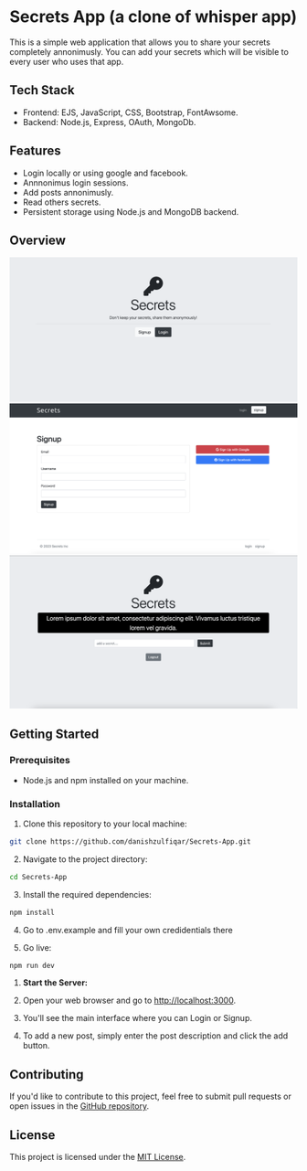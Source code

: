 # Secrets App (a clone of whisper app)

This is a simple web application that allows you to share your secrets completely annonimusly. You can add your secrets which will be visible to every user who uses that app.

## Tech Stack

- Frontend: EJS, JavaScript, CSS, Bootstrap, FontAwsome.
- Backend: Node.js, Express, OAuth, MongoDb.

## Features

- Login locally or using google and facebook.
- Annnonimus login sessions.
- Add posts annonimusly.
- Read others secrets.
- Persistent storage using Node.js and MongoDB backend.

## Overview

<img src="public/Assets/Screenshot 2023-09-09 at 12.10.25 PM.png" data-canonical-src="public/Assets/Screenshot 2023-09-09 at 12.10.25 PM.png" width="600" />

<img src="public/Assets/Screenshot%202023-09-09%20at%2012.12.26%20PM.png" data-canonical-src="public/Assets/Screenshot%202023-09-09%20at%2012.12.26%20PM.png" width="600"/>

<img src="public/Assets/Screenshot 2023-09-09 at 12.12.48 PM.png" data-canonical-src="public/Assets/Screenshot 2023-09-09 at 12.12.48 PM.png" width="600"/>

## Getting Started

### Prerequisites

- Node.js and npm installed on your machine.

### Installation

1. Clone this repository to your local machine: 

```bash
git clone https://github.com/danishzulfiqar/Secrets-App.git
```

2. Navigate to the project directory:

```bash
cd Secrets-App
```

3. Install the required dependencies:

```bash
npm install
```

4. Go to .env.example and fill your own credidentials there


5. Go live:

```bash
npm run dev
```

1. **Start the Server:**

2. Open your web browser and go to [http://localhost:3000](http://localhost:3000).

3. You'll see the main interface where you can Login or Signup.

4. To add a new post, simply enter the post description and click the add button.


## Contributing

If you'd like to contribute to this project, feel free to submit pull requests or open issues in the [GitHub repository](https://github.com/danishzulfiqar/Secrets-App.git).

## License

This project is licensed under the [MIT License](LICENSE).



